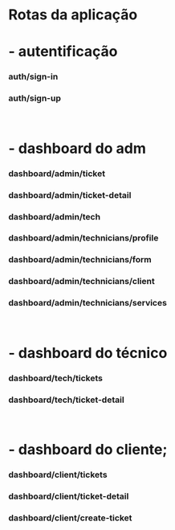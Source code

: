 <h1><strong>Rotas da aplicação</strong></h1>

# - autentificação

<h3><p>auth/sign-in</p></h3>
<h3><p>auth/sign-up</p></h3>
</br>

# - dashboard do adm

<h3><p>dashboard/admin/ticket</p> </h3>
<h3><p>dashboard/admin/ticket-detail</p> </h3>
<h3><p>dashboard/admin/tech</p> </h3>
<h3><p>dashboard/admin/technicians/profile</p> </h3>
<h3><p>dashboard/admin/technicians/form</p> </h3>
<h3><p>dashboard/admin/technicians/client</p> </h3>
<h3><p>dashboard/admin/technicians/services</p></h3>
</br>

# - dashboard do técnico

<h3><p>dashboard/tech/tickets</p></h3>
<h3><p>dashboard/tech/ticket-detail</p></h3>
</br>

# - dashboard do cliente;

<h3><p>dashboard/client/tickets </p></h3>
<h3><p>dashboard/client/ticket-detail </p></h3>
<h3><p>dashboard/client/create-ticket </p></h3>
